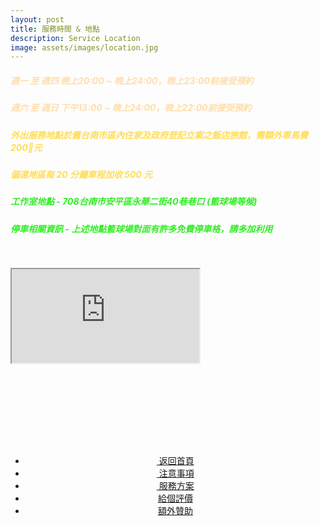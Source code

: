 ```yaml
---
layout: post
title: 服務時間 & 地點
description: Service Location
image: assets/images/location.jpg
---
```

<head>
<style type="text/css"> 
.video-container {
    position: relative;
    padding-bottom: 56.25%;
    padding-top: 30px; 
    height: 0; 
    overflow: hidden;
}

.video-container iframe,
.video-container object,
.video-container embed {
    position: absolute;
    top: 0;
    left: 0;
    width: 100%;
    height: 100%;
}
</style>
</head>

<div class="box">
	<h5><font color="#FFDDAA">週一 至 週四 晚上20:00 ~ 晚上24:00，晚上23:00前接受預約</font></h5>
    <h5><font color="#FFDDAA">週六 至 週日 下午13:00 ~ 晚上24:00，晚上22:00前接受預約</font></h5>
</div>

<div class="box">
	<h5><font color="#FFDD55">外出服務地點於舊台南市區內住家及政府登記立案之飯店旅館，需額外車馬費 200元 </font></h5>
    <h5><font color="#FFDD55">偏遠地區每 20 分鐘車程加收 500 元</font></h5>
</div>

<div class="box">
    <h5><font color="#2FEE22">工作室地點 - 708台南市安平區永華二街40巷巷口 (籃球場等候)</font></h5>
    <h5><font color="#2FEE22">停車相關資訊 - 上述地點籃球場對面有許多免費停車格，請多加利用</font></h5>
</div>


<div class="box alt">
				<div class="video-container">
					<iframe src="https://www.google.com/maps/embed?pb=!1m18!1m12!1m3!1d3673.0432281829258!2d120.18162881551451!3d22.985437823481554!2m3!1f0!2f0!3f0!3m2!1i1024!2i768!4f13.1!3m3!1m2!1s0x346e767513574bf5%3A0x9bbd68cb4bed2790!2zNzA45Y-w5Y2X5biC5a6J5bmz5Y2A5rC46I-v5LqM6KGXNDDlt7cx6Jmf!5e0!3m2!1szh-TW!2stw!4v1516924799367" ></iframe>
				</div>
</div>


<!-- Main -->
<div class="content">
    <p style="text-transform: uppercase;"></p>
         <ul class="actions">
            <center>
                <div class="row 100% uniform">
                	<li><a href="{{site.basurl}}/" class="button special fa fa-home">&nbsp;返回首頁</a></li>
                	<li><a href="{{site.basurl}}/2018/01/08/precautions" class="button special fa fa-exclamation-triangle">&nbsp;注意事項</a></li>
                	<li><a href="{{site.basurl}}/2018/01/09/service" class="button special fa fa-file-text">&nbsp;服務方案</a></li>
                	<li><a href="{{site.basurl}}/2018/01/01/comments" class="button special icon fa-commenting">給個評價</a></li>
					<li><a href="{{site.basurl}}/2017/12/31/donate" class="button special icon fa-cc-visa">額外贊助</a></li>
                </div>
             </center>
        </ul>
</div>
